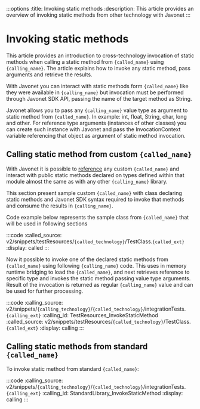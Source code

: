 :::options
:title: Invoking static methods
:description: This article provides an overview of invoking static methods from other technology with Javonet
:::

# Invoking static methods

This article provides an introduction to cross-technology invocation of static methods when calling a static method from `{called_name}` using `{calling_name}`. The article explains how to invoke any static method, pass arguments and retrieve the results.

With Javonet you can interact with static methods form `{called_name}` like they were available in `{calling_name}` but invocation must be performed through Javonet SDK API, passing the name of the target method as String.

Javonet allows you to pass any `{calling_name}` value type as argument to static method from `{called_name}`. In example: int, float, String, char, long and other. For reference type arguments (instances of other classes) you can create such instance with Javonet and pass the InvocationContext variable referencing that object as argument of static method invocation.

## Calling static method from custom `{called_name}`

With Javonet it is possible to [reference](https://www.javonet.com/guides/v2/`{calling_technology}`/`{called_technology}`/getting-started/adding-references-to-libraries) any custom `{called_name}` and interact with public static methods declared on types defined within that module almost the same as with any other `{calling_name}` library. 

This section present sample custom `{called_name}` with class declaring static methods and Javonet SDK syntax required to invoke that methods and consume the results in `{calling_name}`.

Code example below represents the sample class from `{called_name}` that will be used in following sections

:::code 
:called_source: v2/snippets/testResources/`{called_technology}`/TestClass.`{called_ext}`
:display: called
:::
  
Now it possible to invoke one of the declared static methods from `{called_name}` using following `{calling_name}` code. This uses in memory runtime bridging to load the `{called_name}`, and next retrieves reference to specific type and invokes the static method passing value type arguments. Result of the invocation is returned as regular `{calling_name}` value and can be used for further processing.

:::code 
:calling_source: v2/snippets/`{calling_technology}`/`{called_technology}`/integrationTests.`{calling_ext}`
:calling_id: TestResources_InvokeStaticMethod
:called_source: v2/snippets/testResources/`{called_technology}`/TestClass.`{called_ext}`
:display: calling
:::
 
## Calling static methods from standard `{called_name}`

To invoke static method from standard `{called_name}`:

:::code 
:calling_source: v2/snippets/`{calling_technology}`/`{called_technology}`/integrationTests.`{calling_ext}`
:calling_id: StandardLibrary_InvokeStaticMethod
:display: calling
:::
